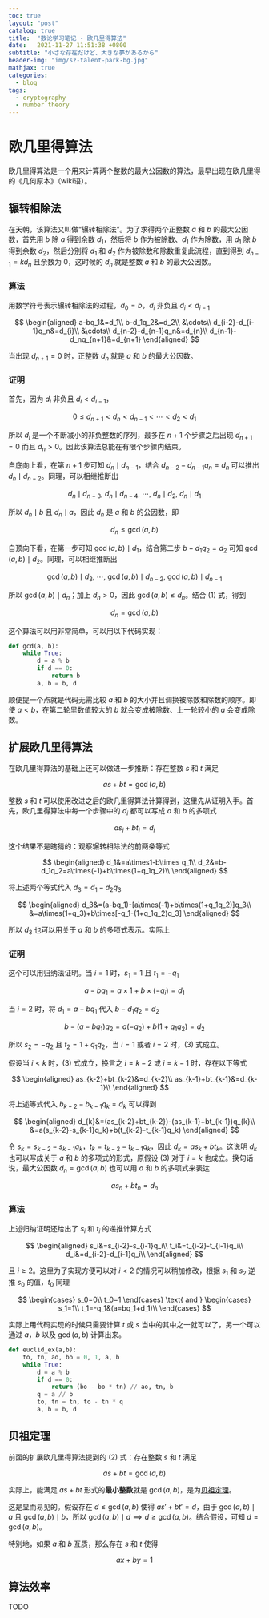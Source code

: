 ```yaml
---
toc: true
layout: "post"
catalog: true
title:  "数论学习笔记 - 欧几里得算法"
date:   2021-11-27 11:51:38 +0800
subtitle: "小さな存在だけど、大きな夢があるから"
header-img: "img/sz-talent-park-bg.jpg"
mathjax: true
categories: 
  - blog
tags:
  - cryptography
  - number theory
---
```


# 欧几里得算法

欧几里得算法是一个用来计算两个整数的最大公因数的算法，最早出现在欧几里得的《几何原本》（wiki语）。

## 辗转相除法

在天朝，该算法又叫做“辗转相除法”。为了求得两个正整数 $a$ 和 $b$ 的最大公因数，首先用 $b$ 除 $a$ 得到余数 $d_1$，然后将 $b$ 作为被除数、$d_1$ 作为除数，用 $d_1$ 除 $b$ 得到余数 $d_2$，然后分别将 $d_1$ 和 $d_2$ 作为被除数和除数重复此流程，直到得到 $d_{n-1}=kd_n$ 且余数为 $0$，这时候的 $d_n$ 就是整数 $a$ 和 $b$ 的最大公因数。

### 算法

用数学符号表示辗转相除法的过程，$d_0=b$，$d_i$ 非负且 $d_i\lt d_{i-1}$

$$
\begin{aligned}
a-bq_1&=d_1\\
b-d_1q_2&=d_2\\
&\cdots\\
d_{i-2}-d_{i-1}q_n&=d_{i}\\
&\cdots\\
d_{n-2}-d_{n-1}q_n&=d_{n}\\
d_{n-1}-d_nq_{n+1}&=d_{n+1}
\end{aligned}
$$

当出现 $d_{n+1}=0$ 时，正整数 $d_n$ 就是 $a$ 和 $b$ 的最大公因数。

### 证明

首先，因为 $d_i$ 非负且 $d_i\lt d_{i-1}$，

$$
0\le d_{n+1}\lt d_{n} \lt d_{n-1} \lt\cdots\lt d_2\lt d_1
$$

所以 $d_i$ 是一个不断减小的非负整数的序列，最多在 $n+1$ 个步骤之后出现 $d_{n+1}=0$ 而且 $d_{n}\gt 0$。因此该算法总能在有限个步骤内结束。

自底向上看，在第 $n+1$ 步可知 $d_n\mid d_{n-1}$，结合 $d_{n-2}-d_{n-1}q_n=d_{n}$ 可以推出 $d_n\mid d_{n-2}$。同理，可以相继推断出 

$$
d_n\mid d_{n-3}\text{, }d_n\mid d_{n-4}\text{, }\cdots\text{, }d_n\mid d_{2}\text{, }d_n\mid d_{1}
$$

所以 $d_n\mid b$ 且 $d_n\mid a$，因此 $d_n$ 是 $a$ 和 $b$ 的公因数，即 

$$d_n\le\gcd(a,b)\tag{1}$$

自顶向下看，在第一步可知 $\gcd(a,b)\mid d_1$，结合第二步 $b-d_1q_2=d_2$ 可知 $\gcd(a,b)\mid d_2$。同理，可以相继推断出

$$
\gcd(a,b)\mid d_3\text{, }\cdots\text{, }\gcd(a,b)\mid d_{n-2}\text{, }\gcd(a,b)\mid d_{n-1}
$$

所以 $\gcd(a,b)\mid d_{n}$；加上 $d_{n}\gt0$，因此 $\gcd(a,b)\le d_{n}$。结合 $(1)$ 式，得到 

$$d_n=\gcd(a,b)\tag{Q.E.D}$$

这个算法可以用非常简单，可以用以下代码实现：

```python
def gcd(a, b):
    while True:
        d = a % b
        if d == 0:
            return b
        a, b = b, d
```

顺便提一个点就是代码无需比较 $a$ 和 $b$ 的大小并且调换被除数和除数的顺序。即使 $a\lt b$，在第二轮里数值较大的 $b$ 就会变成被除数、上一轮较小的 $a$ 会变成除数。

## 扩展欧几里得算法

在欧几里得算法的基础上还可以做进一步推断：存在整数 $s$ 和 $t$ 满足

$$
as+bt=\gcd(a,b)\tag{2}
$$

整数 $s$ 和 $t$ 可以使用改进之后的欧几里得算法计算得到，这里先从证明入手。首先，欧几里得算法中每一个步骤中的 $d_i$ 都可以写成 $a$ 和 $b$ 的多项式

$$
as_i+bt_i=d_i\tag{3}
$$

这个结果不是瞎猜的：观察辗转相除法的前两条等式

$$
\begin{aligned}
d_1&=a\times1-b\times q_1\\
d_2&=b-d_1q_2=a\times(-1)+b\times(1+q_1q_2)\\
\end{aligned}
$$

将上述两个等式代入 $d_3=d_1-d_2q_3$

$$
\begin{aligned}
d_3&=(a-bq_1)-[a\times(-1)+b\times(1+q_1q_2)]q_3\\
&=a\times(1+q_3)+b\times[-q_1-(1+q_1q_2)q_3]
\end{aligned}
$$

所以 $d_3$ 也可以用关于 $a$ 和 $b$ 的多项式表示。实际上

### 证明

这个可以用归纳法证明。当 $i=1$ 时，$s_1=1$ 且 $t_1=-q_1$

$$a-bq_1=a\times1+b\times(-q_i)=d_1$$

当 $i=2$ 时，将 $d_1=a-bq_1$ 代入 $b-d_1q_2=d_2$

$$b-(a-bq_1)q_2=a(-q_2)+b(1+q_1q_2)=d_2$$

所以 $s_2=-q_2$ 且 $t_2=1+q_1q_2$，当 $i=1$ 或者 $i=2$ 时，$(3)$ 式成立。

假设当 $i\lt k$ 时，$(3)$ 式成立，换言之 $i=k-2$ 或 $i=k-1$ 时，存在以下等式

$$
\begin{aligned}
as_{k-2}+bt_{k-2}&=d_{k-2}\\
as_{k-1}+bt_{k-1}&=d_{k-1}\\
\end{aligned}
$$

将上述等式代入 $b_{k-2}-b_{k-1}q_{k}=d_{k}$ 可以得到

$$
\begin{aligned}
d_{k}&=(as_{k-2}+bt_{k-2})-(as_{k-1}+bt_{k-1})q_{k}\\
&=a(s_{k-2}-s_{k-1}q_k)+b(t_{k-2}-t_{k-1}q_k)
\end{aligned}
$$

令 $s_k=s_{k-2}-s_{k-1}q_k$，$t_k=t_{k-2}-t_{k-1}q_k$，因此 $d_k=as_k+bt_k$。这说明 $d_k$ 也可以写成关于 $a$ 和 $b$ 的多项式的形式，原假设 $(3)$ 对于 $i=k$ 也成立。换句话说，最大公因数 $d_n=\gcd(a,b)$ 也可以用 $a$ 和 $b$ 的多项式来表达

$$as_n+bt_n=d_n\tag{Q.E.D}$$

### 算法

上述归纳证明还给出了 $s_i$ 和 $t_i$ 的递推计算方式

$$
\begin{aligned}
s_i&=s_{i-2}-s_{i-1}q_i\\
t_i&=t_{i-2}-t_{i-1}q_i\\
d_i&=d_{i-2}-d_{i-1}q_i\\
\end{aligned}
$$

且 $i\ge2$。这里为了实现方便可以对 $i\lt2$ 的情况可以稍加修改，根据 $s_1$ 和 $s_2$ 逆推 $s_0$ 的值，${t_0}$ 同理

$$
\begin{cases}
s_0=0\\
t_0=1
\end{cases}
\text{ and }
\begin{cases}
s_1=1\\
t_1=-q_1&(a=bq_1+d_1)\\
\end{cases}
$$

实际上用代码实现的时候只需要计算 $t$ 或 $s$ 当中的其中之一就可以了，另一个可以通过 $a$，$b$ 以及 $\gcd(a,b)$ 计算出来。

```python
def euclid_ex(a,b):
    to, tn, ao, bo = 0, 1, a, b
    while True:
        d = a % b
        if d == 0:
            return (bo - bo * tn) // ao, tn, b
        q = a // b
        to, tn = tn, to - tn * q
        a, b = b, d
```


## 贝祖定理

前面的扩展欧几里得算法提到的 $(2)$ 式：存在整数 $s$ 和 $t$ 满足

$$
as+bt=\gcd(a,b)\tag{2}
$$

实际上，能满足 $as+bt$ 形式的**最小整数**就是 $\gcd(a,b)$，是为[贝祖定理](https://zh.wikipedia.org/wiki/%E8%B2%9D%E7%A5%96%E7%AD%89%E5%BC%8F)。

这是显而易见的。假设存在 $d\le\gcd(a,b)$ 使得 $as'+bt'=d$，由于 $\gcd(a,b)\mid a$ 且 $\gcd(a,b)\mid b$，所以 $\gcd(a,b)\mid d\implies d\ge\gcd(a,b)$。结合假设，可知 $d=\gcd(a,b)$。

特别地，如果 $a$ 和 $b$ 互质，那么存在 $s$ 和 $t$ 使得

$$
ax+by=1
$$

## 算法效率

TODO

<!-- 施工中 -->

